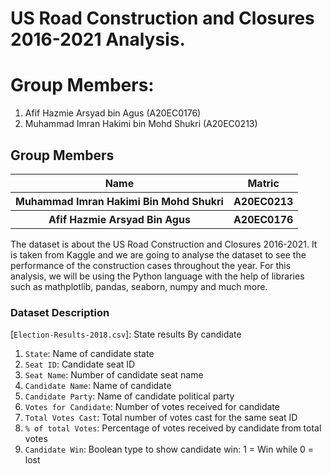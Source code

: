 # US Road Construction and Closures 2016-2021 Analysis.

# Group Members:

1.   Afif Hazmie Arsyad bin Agus (A20EC0176)
2.   Muhammad Imran Hakimi bin Mohd Shukri (A20EC0213)

## Group Members
<table>
  <tr>
    <th>Name</th>
    <th>Matric</th>
  </tr>
  <tr>
    <th>Muhammad Imran Hakimi Bin Mohd Shukri </th>
    <th>A20EC0213</th>
  </tr>
  <tr>
    <th>Afif Hazmie Arsyad Bin Agus</th>
    <th>A20EC0176</th>
  </tr>
</table>

The dataset is about the US Road Construction and Closures 2016-2021. It is taken from Kaggle and we are going to analyse the dataset to see the performance of the construction cases throughout the year. For this analysis, we will be using the Python language with the help of libraries such as mathplotlib, pandas, seaborn, numpy and much more.

### Dataset Description
[`Election-Results-2018.csv`]: State results By candidate 

1) `State`: Name of candidate state 
2) `Seat ID`: Candidate seat ID
3) `Seat Name`: Number of candidate seat name 
3) `Candidate Name`: Name of candidate 
4) `Candidate Party`: Name of candidate political party
5) `Votes for Candidate`: Number of votes received for candidate
6) `Total Votes Cast`: Total number of votes cast for the same seat ID
7) `% of total Votes`: Percentage of votes received by candidate from total votes 
8) `Candidate Win`: Boolean type to show candidate win: 1 = Win while 0 = lost

